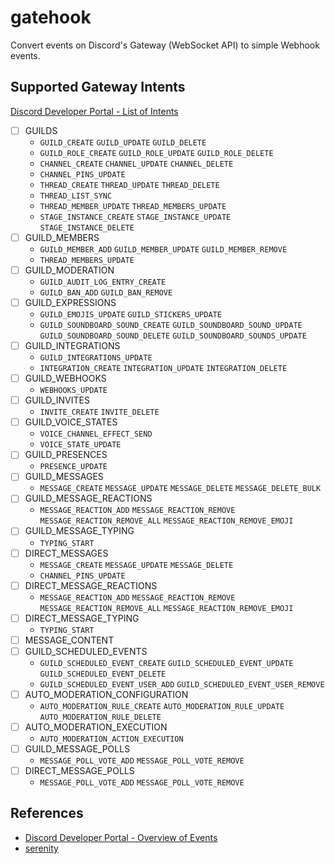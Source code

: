 
# gatehook

Convert events on Discord's Gateway (WebSocket API) to simple Webhook events.

## Supported Gateway Intents

[Discord Developer Portal - List of Intents](https://discord.com/developers/docs/events/gateway#list-of-intents)

- [ ] GUILDS
  - `GUILD_CREATE` `GUILD_UPDATE` `GUILD_DELETE`
  - `GUILD_ROLE_CREATE` `GUILD_ROLE_UPDATE` `GUILD_ROLE_DELETE`
  - `CHANNEL_CREATE` `CHANNEL_UPDATE` `CHANNEL_DELETE`
  - `CHANNEL_PINS_UPDATE`
  - `THREAD_CREATE` `THREAD_UPDATE` `THREAD_DELETE`
  - `THREAD_LIST_SYNC`
  - `THREAD_MEMBER_UPDATE` `THREAD_MEMBERS_UPDATE`
  - `STAGE_INSTANCE_CREATE` `STAGE_INSTANCE_UPDATE` `STAGE_INSTANCE_DELETE`
- [ ] GUILD_MEMBERS
  - `GUILD_MEMBER_ADD` `GUILD_MEMBER_UPDATE` `GUILD_MEMBER_REMOVE`
  - `THREAD_MEMBERS_UPDATE`
- [ ] GUILD_MODERATION
  - `GUILD_AUDIT_LOG_ENTRY_CREATE`
  - `GUILD_BAN_ADD` `GUILD_BAN_REMOVE`
- [ ] GUILD_EXPRESSIONS
  - `GUILD_EMOJIS_UPDATE` `GUILD_STICKERS_UPDATE`
  - `GUILD_SOUNDBOARD_SOUND_CREATE` `GUILD_SOUNDBOARD_SOUND_UPDATE` `GUILD_SOUNDBOARD_SOUND_DELETE` `GUILD_SOUNDBOARD_SOUNDS_UPDATE`
- [ ] GUILD_INTEGRATIONS
  - `GUILD_INTEGRATIONS_UPDATE`
  - `INTEGRATION_CREATE` `INTEGRATION_UPDATE` `INTEGRATION_DELETE`
- [ ] GUILD_WEBHOOKS
  - `WEBHOOKS_UPDATE`
- [ ] GUILD_INVITES
  - `INVITE_CREATE` `INVITE_DELETE`
- [ ] GUILD_VOICE_STATES
  - `VOICE_CHANNEL_EFFECT_SEND`
  - `VOICE_STATE_UPDATE`
- [ ] GUILD_PRESENCES
  - `PRESENCE_UPDATE`
- [ ] GUILD_MESSAGES
  - `MESSAGE_CREATE` `MESSAGE_UPDATE` `MESSAGE_DELETE` `MESSAGE_DELETE_BULK`
- [ ] GUILD_MESSAGE_REACTIONS
  - `MESSAGE_REACTION_ADD` `MESSAGE_REACTION_REMOVE` `MESSAGE_REACTION_REMOVE_ALL` `MESSAGE_REACTION_REMOVE_EMOJI`
- [ ] GUILD_MESSAGE_TYPING
  - `TYPING_START`
- [ ] DIRECT_MESSAGES
  - `MESSAGE_CREATE` `MESSAGE_UPDATE` `MESSAGE_DELETE`
  - `CHANNEL_PINS_UPDATE`
- [ ] DIRECT_MESSAGE_REACTIONS
  - `MESSAGE_REACTION_ADD` `MESSAGE_REACTION_REMOVE` `MESSAGE_REACTION_REMOVE_ALL` `MESSAGE_REACTION_REMOVE_EMOJI`
- [ ] DIRECT_MESSAGE_TYPING
  - `TYPING_START`
- [ ] MESSAGE_CONTENT
- [ ] GUILD_SCHEDULED_EVENTS
  - `GUILD_SCHEDULED_EVENT_CREATE` `GUILD_SCHEDULED_EVENT_UPDATE` `GUILD_SCHEDULED_EVENT_DELETE`
  - `GUILD_SCHEDULED_EVENT_USER_ADD` `GUILD_SCHEDULED_EVENT_USER_REMOVE`
- [ ] AUTO_MODERATION_CONFIGURATION
  - `AUTO_MODERATION_RULE_CREATE` `AUTO_MODERATION_RULE_UPDATE` `AUTO_MODERATION_RULE_DELETE`
- [ ] AUTO_MODERATION_EXECUTION
  - `AUTO_MODERATION_ACTION_EXECUTION`
- [ ] GUILD_MESSAGE_POLLS
  - `MESSAGE_POLL_VOTE_ADD` `MESSAGE_POLL_VOTE_REMOVE`
- [ ] DIRECT_MESSAGE_POLLS
  - `MESSAGE_POLL_VOTE_ADD` `MESSAGE_POLL_VOTE_REMOVE`

## References

- [Discord Developer Portal - Overview of Events](https://discord.com/developers/docs/events/overview)
- [serenity](https://github.com/serenity-rs/serenity)
